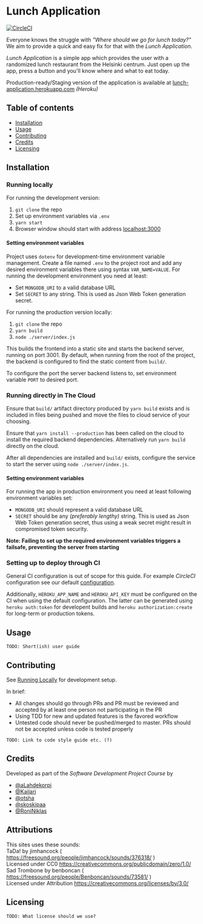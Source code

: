 Lunch Application
=================
[![CircleCI](https://circleci.com/gh/team-lunch-app/lunch-app.svg?style=svg)](https://circleci.com/gh/team-lunch-app/lunch-app)

Everyone knows the struggle with *"Where should we go for lunch today?"* We aim to provide a quick and easy fix for that with the *Lunch Application*.

*Lunch Application* is a simple app which provides the user with a randomized lunch restaurant from the Helsinki centrum. Just open up the app, press a button and you'll know where and what to eat today.

Production-ready/Staging version of the application is available at [lunch-application.herokuapp.com](https://lunch-application.herokuapp.com) *(Heroku)*


Table of contents
-----------------
- [Installation](#Installation)
- [Usage](#Usage)
- [Contributing](#Contributing)
- [Credits](#Credits)
- [Licensing](#Licensing)

Installation
------------
### Running locally
For running the development version:
 1. `git clone` the repo
 2. Set up environment variables via `.env`
 3. `yarn start`
 4. Browser window should start with address [localhost:3000](http://localhost:3000)

#### Setting environment variables
Project uses `dotenv` for development-time environment variable management. Create a file named `.env` to the project root and add any desired environment variables there using syntax `VAR_NAME=VALUE`. For running the development environment you need at least:
 - Set `MONGODB_URI` to a valid database URL
 - Set `SECRET` to any string. This is used as Json Web Token generation secret.

For running the production version locally:
 1. `git clone` the repo
 2. `yarn build`
 3. `node ./server/index.js`

This builds the frontend into a static site and starts the backend server, running on port 3001. By default, when running from the root of the project, the backend is configured to find the static content from `build/`.

To configure the port the server backend listens to, set environment variable `PORT` to desired port.

### Running directly in The Cloud
Ensure that `build/` artifact directory produced by `yarn build` exists and is included in files being pushed and move the files to cloud service of your choosing.

Ensure that `yarn install --production` has been called on the cloud to install the required backend dependencies. Alternatively run `yarn build` directly on the cloud.

After all dependencies are installed and `build/` exists, configure the service to start the server using `node ./server/index.js`.

#### Setting environment variables
For running the app in production environment you need at least following environment variables set:
 - `MONGODB_URI` should represent a valid database URL
 - `SECRET` should be any *(preferably lengthy)* string. This is used as Json Web Token generation secret, thus using a weak secret might result in compromised token security.

**Note: Failing to set up the required environment variables triggers a failsafe, preventing the server from starting**

### Setting up to deploy through CI
General CI configuration is out of scope for this guide. For example *CircleCI* configuration see our default [configuration](.circleci/config.yml).

Additionally, `HEROKU_APP_NAME` and `HEROKU_API_KEY` must be configured on the CI when using the default configuration. The latter can be generated using `heroku auth:token` for developent builds and `heroku authorization:create` for long-term or production tokens.

Usage
-----
`TODO: Short(ish) user guide`

Contributing
------------
See [Running Locally](#Installation) for development setup.

In brief:
 - All changes should go through PRs and PR must be reviewed and accepted by at least one person not participating in the PR
 - Using TDD for new and updated features is the favored workflow
 - Untested code should never be pushed/merged to master. PRs should not be accepted unless code is tested properly

`TODO: Link to code style guide etc. (?)`

Credits
-------
Developed as part of the *Software Development Project Course* by
 - [@aLahdekorpi](https://github.com/aLahdekorpi)
 - [@Kailari](https://github.com/Kailari)
 - [@otsha](https://github.com/otsha)
 - [@skoskipaa](https://github.com/skoskipaa)
 - [@RoniNiklas](https://github.com/RoniNiklas)

Attributions  
------------
This sites uses these sounds:    
TaDa! by jimhancock ( https://freesound.org/people/jimhancock/sounds/376318/ )     
    Licensed under CC0 https://creativecommons.org/publicdomain/zero/1.0/   
Sad Trombone by benboncan ( https://freesound.org/people/Benboncan/sounds/73581/  )   
    Licensed under Attribution https://creativecommons.org/licenses/by/3.0/         
   
Licensing
---------
`TODO: What license should we use?`

